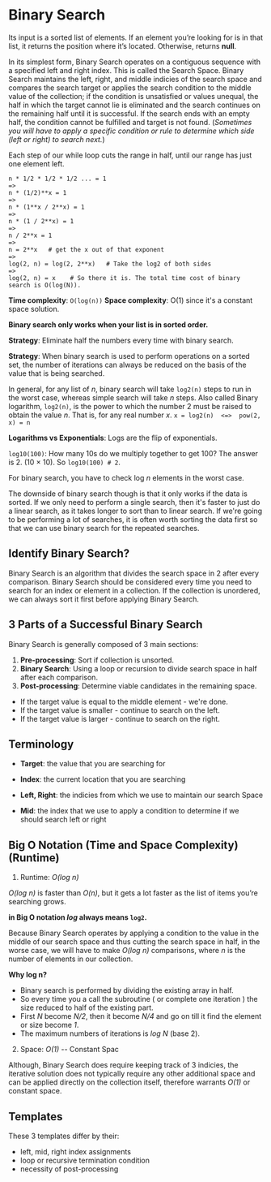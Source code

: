 # Binary Search

Its input is a sorted list of elements. If an element you’re looking for is in that list, it returns the position where it’s located. Otherwise, returns **null**.

In its simplest form, Binary Search operates on a contiguous sequence with a specified left and right index. This is called the Search Space. Binary Search maintains the left, right, and middle indicies of the search space and compares the search target or applies the search condition to the middle value of the collection; if the condition is unsatisfied or values unequal, the half in which the target cannot lie is eliminated and the search continues on the remaining half until it is successful. If the search ends with an empty half, the condition cannot be fulfilled and target is not found. (*Sometimes you will have to apply a specific condition or rule to determine which side (left or right) to search next.*)

Each step of our while loop cuts the range in half, until our range has just one element left.

```
n * 1/2 * 1/2 * 1/2 ... = 1
=>
n * (1/2)**x = 1
=>
n * (1**x / 2**x) = 1
=>
n * (1 / 2**x) = 1
=>
n / 2**x = 1
=>
n = 2**x   # get the x out of that exponent
=>
log(2, n) = log(2, 2**x)   # Take the log2 of both sides
=>
log(2, n) = x    # So there it is. The total time cost of binary search is O(log(N)).
```

**Time complexity**: `O(log(n))`
**Space complexity**: O(1) since it's a constant space solution.

**Binary search only works when your list is in sorted order.**

**Strategy**: Eliminate half the numbers every time with binary search.

**Strategy**: When binary search is used to perform operations on a sorted set, the number of iterations can always be reduced on the basis of the value that is being searched.

In general, for any list of *n*, binary search will take `log2(n)` steps to run in the worst case, whereas simple search will take *n* steps. Also called Binary logarithm, `log2(n)`, is the power to which the number 2 must be raised to obtain the value *n*. That is, for any real number *x*. `x = log2(n)  <=>  pow(2, x) = n`

**Logarithms vs Exponentials**: Logs are the flip of exponentials.

`log10(100)`: How many 10s do we multiply together to get 100?
 The answer is 2. (10 × 10). So `log10(100) # 2`.

For binary search, you have to check log *n* elements in the worst case.

The downside of binary search though is that it only works if the data is sorted. If we only need to perform a single search, then it's faster to just do a linear search, as it takes longer to sort than to linear search. If we're going to be performing a lot of searches, it is often worth sorting the data first so that we can use binary search for the repeated searches.

## Identify Binary Search?

Binary Search is an algorithm that divides the search space in 2 after every comparison. Binary Search should be considered every time you need to search for an index or element in a collection. If the collection is unordered, we can always sort it first before applying Binary Search.

## 3 Parts of a Successful Binary Search

Binary Search is generally composed of 3 main sections:

1. **Pre-processing**: Sort if collection is unsorted.
2. **Binary Search**: Using a loop or recursion to divide search space in half after each comparison.
3. **Post-processing**: Determine viable candidates in the remaining space.

- If the target value is equal to the middle element - we're done.
- If the target value is smaller - continue to search on the left.
- If the target value is larger - continue to search on the right.

## Terminology

- **Target**: the value that you are searching for

- **Index**: the current location that you are searching

- **Left, Right**: the indicies from which we use to maintain our search Space

- **Mid**: the index that we use to apply a condition to determine if we should search left or right

## Big O Notation (Time and Space Complexity) (Runtime)

1. Runtime: *O(log n)*

*O(log n)* is faster than *O(n)*, but it gets a lot faster as the list of items you’re searching grows.

**in Big O notation *log* always means `log2`.**

Because Binary Search operates by applying a condition to the value in the middle of our search space and thus cutting the search space in half, in the worse case, we will have to make *O(log n)* comparisons, where *n* is the number of elements in our collection.

**Why log n?**

- Binary search is performed by dividing the existing array in half.
- So every time you a call the subroutine ( or complete one iteration ) the size reduced to half of the existing part.
- First *N* become *N/2*, then it become *N/4* and go on till it find the element or size become *1*.
- The maximum numbers of iterations is *log N* (base 2).

2. Space: *O(1)* -- Constant Spac

Although, Binary Search does require keeping track of 3 indicies, the iterative solution does not typically require any other additional space and can be applied directly on the collection itself, therefore warrants *O(1)* or constant space.

## Templates

These 3 templates differ by their:

- left, mid, right index assignments
- loop or recursive termination condition
- necessity of post-processing
